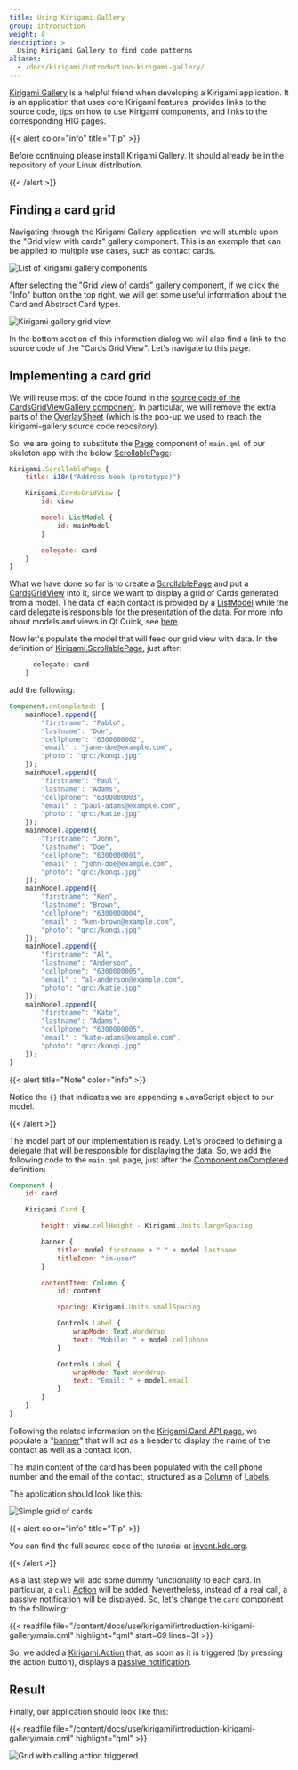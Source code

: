 ```yaml
---
title: Using Kirigami Gallery
group: introduction
weight: 8
description: >
  Using Kirigami Gallery to find code patterns
aliases:
  - /docs/kirigami/introduction-kirigami-gallery/
---
```


[Kirigami Gallery](https://apps.kde.org/kirigami2.gallery/) is a helpful friend
when developing a Kirigami application. It is an application that uses core Kirigami features, provides links to the source code, tips on how to use Kirigami components, and links to the corresponding HIG pages.

{{< alert color="info" title="Tip" >}}

Before continuing please install Kirigami Gallery. It should already be in the
repository of your Linux distribution.

{{< /alert >}}

## Finding a card grid

Navigating through the Kirigami Gallery application, we will stumble upon the "Grid view with cards" gallery component. This is an example that can be applied to multiple use cases, such as contact cards.

![List of kirigami gallery components](components.webp)

After selecting the "Grid view of cards" gallery component, if we click the "Info" button on the top right, we will get some useful information about the Card and Abstract Card types.

![Kirigami gallery grid view](cards.webp)

In the bottom section of this information dialog we will also find a link to the source code of the "Cards Grid
View". Let's navigate to this page.

## Implementing a card grid

We will reuse most of the code found in the [source code of the CardsGridViewGallery component](https://invent.kde.org/sdk/kirigami-gallery/-/blob/master/src/data/contents/ui/gallery/CardsGridViewGallery.qml).
In particular, we will remove the extra parts of the [OverlaySheet](docs:kirigami2;OverlaySheet) (which is the pop-up we used to reach the kirigami-gallery source code repository).

So, we are going to substitute the [Page](docs:kirigami2;Page) component of `main.qml` of our skeleton app with the
below [ScrollablePage](docs:kirigami2;ScrollablePage):

```qml
Kirigami.ScrollablePage {
    title: i18n("Address book (prototype)")

    Kirigami.CardsGridView {
        id: view

        model: ListModel {
            id: mainModel
        }

        delegate: card
    }
}
```

What we have done so far is to create a [ScrollablePage](docs:kirigami2;ScrollablePage) and put
a [CardsGridView](docs:kirigami2;CardsGridView) into it, since we want to display a grid of Cards
generated from a model. The data of each contact is provided by a [ListModel](https://doc.qt.io/qt-6/qml-qtqml-models-listmodel.html)
while the card delegate is responsible for the presentation of the data. For more info about
models and views in Qt Quick, see [here](https://doc.qt.io/qt-5/qtquick-modelviewsdata-modelview.html).

Now let's populate the model that will feed our grid view with data. In the definition of [Kirigami.ScrollablePage](docs:kirigami2;ScrollablePage), just after:


```qml
      delegate: card
    }
```

add the following:

```qml
Component.onCompleted: {
    mainModel.append({
        "firstname": "Pablo",
        "lastname": "Doe",
        "cellphone": "6300000002",
        "email" : "jane-doe@example.com",
        "photo": "qrc:/konqi.jpg"
    });
    mainModel.append({
        "firstname": "Paul",
        "lastname": "Adams",
        "cellphone": "6300000003",
        "email" : "paul-adams@example.com",
        "photo": "qrc:/katie.jpg"
    });
    mainModel.append({
        "firstname": "John",
        "lastname": "Doe",
        "cellphone": "6300000001",
        "email" : "john-doe@example.com",
        "photo": "qrc:/konqi.jpg"
    });
    mainModel.append({
        "firstname": "Ken",
        "lastname": "Brown",
        "cellphone": "6300000004",
        "email" : "ken-brown@example.com",
        "photo": "qrc:/konqi.jpg"
    });
    mainModel.append({
        "firstname": "Al",
        "lastname": "Anderson",
        "cellphone": "6300000005",
        "email" : "al-anderson@example.com",
        "photo": "qrc:/katie.jpg"
    });
    mainModel.append({
        "firstname": "Kate",
        "lastname": "Adams",
        "cellphone": "6300000005",
        "email" : "kate-adams@example.com",
        "photo": "qrc:/konqi.jpg"
    });
}
```

{{< alert title="Note" color="info" >}}

Notice the `{}` that indicates we are appending a JavaScript object to our model.

{{< /alert >}}

The model part of our implementation is ready. Let's proceed to defining a delegate that will be responsible for displaying the data. So, we add the following code to the `main.qml` page, just after the [Component.onCompleted](docs:qtqml;QtQml.Component::completed) definition:

```qml
Component {
    id: card

    Kirigami.Card {

        height: view.cellHeight - Kirigami.Units.largeSpacing

        banner {
            title: model.firstname + " " + model.lastname
            titleIcon: "im-user"
        }

        contentItem: Column {
            id: content

            spacing: Kirigami.Units.smallSpacing

            Controls.Label {
                wrapMode: Text.WordWrap
                text: "Mobile: " + model.cellphone
            }

            Controls.Label {
                wrapMode: Text.WordWrap
                text: "Email: " + model.email
            }
        }
    }
}
```

Following the related information on the [Kirigami.Card API page](docs:kirigami2;Card), we populate a "[banner](docs:kirigami2;Card::banner)" that will act as a header to display the name of the contact as well as a contact icon.

The main content of the card has been populated with the cell phone number and the email of the contact, structured as a [Column](docs:qtquick;QtQuick.Column) of [Labels](docs:qtquickcontrols;QtQuick.Controls.Label).

The application should look like this:

![Simple grid of cards](implementation.png)

{{< alert color="info" title="Tip" >}}

You can find the full source code of the tutorial at [invent.kde.org](https://invent.kde.org/dkardarakos/kirigami-tutorial).

{{< /alert >}}

As a last step we will add some dummy functionality to each card. In particular, a `call` [Action](docs:kirigami2;Action) will be added.
Nevertheless, instead of a real call, a passive notification will be displayed. So, let's change the `card` component to the following:

{{< readfile file="/content/docs/use/kirigami/introduction-kirigami-gallery/main.qml" highlight="qml" start=69 lines=31 >}}

So, we added a [Kirigami.Action](docs:kirigami2;Action) that, as soon as it is triggered (by pressing the action button), displays a [passive notification](docs:kirigami2;AbstractApplicationWindow::showPassiveNotification).

## Result

Finally, our application should look like this:

{{< readfile file="/content/docs/use/kirigami/introduction-kirigami-gallery/main.qml" highlight="qml" >}}

![Grid with calling action triggered](implementation-actions.png)

   
